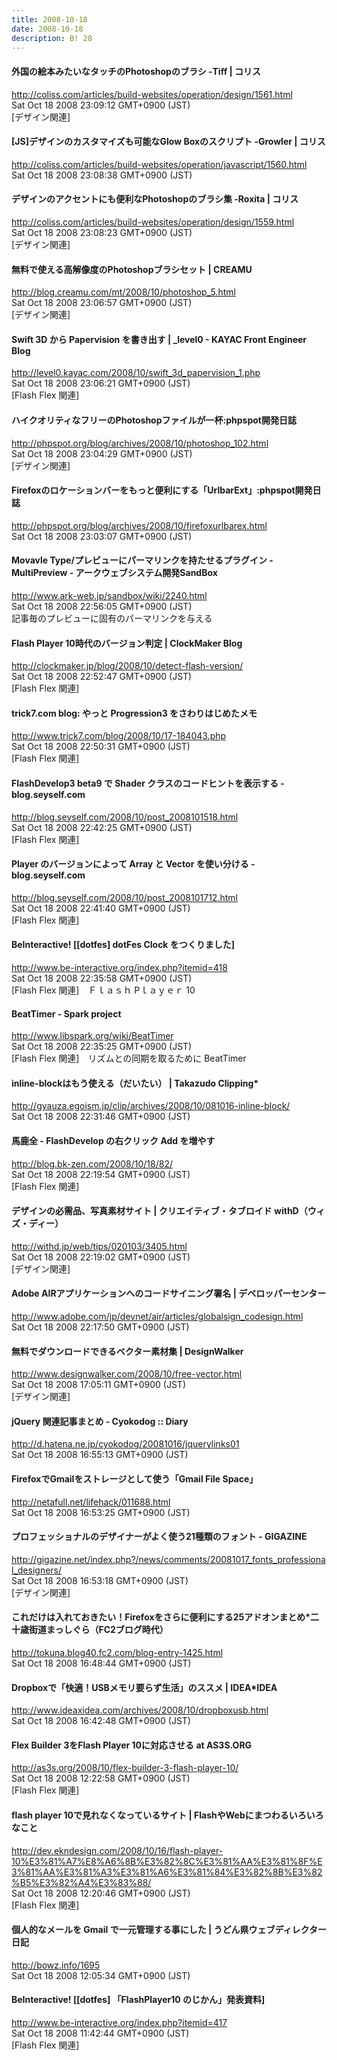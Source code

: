 ```yaml
---
title: 2008-10-18
date: 2008-10-18
description: B! 28
---
```


####   外国の絵本みたいなタッチのPhotoshopのブラシ -Tiff | コリス
http://coliss.com/articles/build-websites/operation/design/1561.html<br>
Sat Oct 18 2008 23:09:12 GMT+0900 (JST)<br>
[デザイン関連]


####   [JS]デザインのカスタマイズも可能なGlow Boxのスクリプト -Growler | コリス
http://coliss.com/articles/build-websites/operation/javascript/1560.html<br>
Sat Oct 18 2008 23:08:38 GMT+0900 (JST)<br>


####   デザインのアクセントにも便利なPhotoshopのブラシ集 -Roxita | コリス
http://coliss.com/articles/build-websites/operation/design/1559.html<br>
Sat Oct 18 2008 23:08:23 GMT+0900 (JST)<br>
[デザイン関連]


#### 無料で使える高解像度のPhotoshopブラシセット | CREAMU
http://blog.creamu.com/mt/2008/10/photoshop_5.html<br>
Sat Oct 18 2008 23:06:57 GMT+0900 (JST)<br>
[デザイン関連]


#### Swift 3D から Papervision を書き出す | _level0 - KAYAC Front Engineer Blog
http://level0.kayac.com/2008/10/swift_3d_papervision_1.php<br>
Sat Oct 18 2008 23:06:21 GMT+0900 (JST)<br>
[Flash Flex 関連]


#### ハイクオリティなフリーのPhotoshopファイルが一杯:phpspot開発日誌
http://phpspot.org/blog/archives/2008/10/photoshop_102.html<br>
Sat Oct 18 2008 23:04:29 GMT+0900 (JST)<br>
[デザイン関連]


#### Firefoxのロケーションバーをもっと便利にする「UrlbarExt」:phpspot開発日誌
http://phpspot.org/blog/archives/2008/10/firefoxurlbarex.html<br>
Sat Oct 18 2008 23:03:07 GMT+0900 (JST)<br>


#### Movavle Type/プレビューにパーマリンクを持たせるプラグイン - MultiPreview - アークウェブシステム開発SandBox
http://www.ark-web.jp/sandbox/wiki/2240.html<br>
Sat Oct 18 2008 22:56:05 GMT+0900 (JST)<br>
記事毎のプレビューに固有のパーマリンクを与える


####   Flash Player 10時代のバージョン判定 | ClockMaker Blog
http://clockmaker.jp/blog/2008/10/detect-flash-version/<br>
Sat Oct 18 2008 22:52:47 GMT+0900 (JST)<br>
[Flash Flex 関連]


#### trick7.com blog: やっと Progression3 をさわりはじめたメモ
http://www.trick7.com/blog/2008/10/17-184043.php<br>
Sat Oct 18 2008 22:50:31 GMT+0900 (JST)<br>
[Flash Flex 関連]


#### FlashDevelop3 beta9 で Shader クラスのコードヒントを表示する - blog.seyself.com
http://blog.seyself.com/2008/10/post_2008101518.html<br>
Sat Oct 18 2008 22:42:25 GMT+0900 (JST)<br>
[Flash Flex 関連]


#### Player のバージョンによって Array と Vector を使い分ける - blog.seyself.com
http://blog.seyself.com/2008/10/post_2008101712.html<br>
Sat Oct 18 2008 22:41:40 GMT+0900 (JST)<br>
[Flash Flex 関連]


#### BeInteractive! [[dotfes] dotFes Clock をつくりました]
http://www.be-interactive.org/index.php?itemid=418<br>
Sat Oct 18 2008 22:35:58 GMT+0900 (JST)<br>
[Flash Flex 関連]　Ｆｌａｓｈ Pｌａｙｅｒ 10


#### BeatTimer - Spark project
http://www.libspark.org/wiki/BeatTimer<br>
Sat Oct 18 2008 22:35:25 GMT+0900 (JST)<br>
[Flash Flex 関連]　リズムとの同期を取るために BeatTimer


#### inline-blockはもう使える（だいたい） | Takazudo Clipping*
http://gyauza.egoism.jp/clip/archives/2008/10/081016-inline-block/<br>
Sat Oct 18 2008 22:31:46 GMT+0900 (JST)<br>


#### 馬鹿全 - FlashDevelop の右クリック Add を増やす
http://blog.bk-zen.com/2008/10/18/82/<br>
Sat Oct 18 2008 22:19:54 GMT+0900 (JST)<br>
[Flash Flex 関連]


#### デザインの必需品、写真素材サイト | クリエイティブ・タブロイド withD（ウィズ・ディー）
http://withd.jp/web/tips/020103/3405.html<br>
Sat Oct 18 2008 22:19:02 GMT+0900 (JST)<br>
[デザイン関連]


#### Adobe AIRアプリケーションへのコードサイニング署名  | デベロッパーセンター
http://www.adobe.com/jp/devnet/air/articles/globalsign_codesign.html<br>
Sat Oct 18 2008 22:17:50 GMT+0900 (JST)<br>


#### 無料でダウンロードできるベクター素材集 | DesignWalker
http://www.designwalker.com/2008/10/free-vector.html<br>
Sat Oct 18 2008 17:05:11 GMT+0900 (JST)<br>
[デザイン関連]


#### jQuery 関連記事まとめ - Cyokodog :: Diary
http://d.hatena.ne.jp/cyokodog/20081016/jquerylinks01<br>
Sat Oct 18 2008 16:55:13 GMT+0900 (JST)<br>


#### FirefoxでGmailをストレージとして使う「Gmail File Space」
http://netafull.net/lifehack/011688.html<br>
Sat Oct 18 2008 16:53:25 GMT+0900 (JST)<br>


#### プロフェッショナルのデザイナーがよく使う21種類のフォント - GIGAZINE
http://gigazine.net/index.php?/news/comments/20081017_fonts_professional_designers/<br>
Sat Oct 18 2008 16:53:18 GMT+0900 (JST)<br>
[デザイン関連]


#### これだけは入れておきたい！Firefoxをさらに便利にする25アドオンまとめ*二十歳街道まっしぐら（FC2ブログ時代）
http://tokuna.blog40.fc2.com/blog-entry-1425.html<br>
Sat Oct 18 2008 16:48:44 GMT+0900 (JST)<br>


#### Dropboxで「快適！USBメモリ要らず生活」のススメ | IDEA*IDEA
http://www.ideaxidea.com/archives/2008/10/dropboxusb.html<br>
Sat Oct 18 2008 16:42:48 GMT+0900 (JST)<br>


####    Flex Builder 3をFlash Player 10に対応させる at AS3S.ORG
http://as3s.org/2008/10/flex-builder-3-flash-player-10/<br>
Sat Oct 18 2008 12:22:58 GMT+0900 (JST)<br>
[Flash Flex 関連]


####   flash player 10で見れなくなっているサイト  |  FlashやWebにまつわるいろいろなこと
http://dev.ekndesign.com/2008/10/16/flash-player-10%E3%81%A7%E8%A6%8B%E3%82%8C%E3%81%AA%E3%81%8F%E3%81%AA%E3%81%A3%E3%81%A6%E3%81%84%E3%82%8B%E3%82%B5%E3%82%A4%E3%83%88/<br>
Sat Oct 18 2008 12:20:46 GMT+0900 (JST)<br>
[Flash Flex 関連]


####   個人的なメールを Gmail で一元管理する事にした | うどん県ウェブディレクター日記
http://bowz.info/1695<br>
Sat Oct 18 2008 12:05:34 GMT+0900 (JST)<br>


#### BeInteractive! [[dotfes] 「FlashPlayer10 のじかん」発表資料]
http://www.be-interactive.org/index.php?itemid=417<br>
Sat Oct 18 2008 11:42:44 GMT+0900 (JST)<br>
[Flash Flex 関連]


